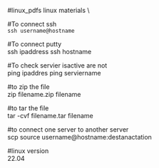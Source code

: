 #linux_pdfs
linux materials \

#To connect ssh\
`ssh username@hostname`

#To connect putty \
ssh ipaddress
ssh hostname

#To check servier isactive are not\
ping ipaddres
ping serviername

#to zip the file\
zip filename.zip filename

#to tar the file\
tar -cvf filename.tar filename

#to connect one server to another server\
scp source username@hostname:destanactation

#linux version\
22.04

